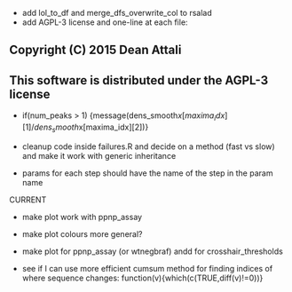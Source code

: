 - add lol_to_df and merge_dfs_overwrite_col to rsalad
- add AGPL-3 license and one-line at each file:
## Copyright (C) 2015 Dean Attali
## This software is distributed under the AGPL-3 license

- if(num_peaks > 1) {message(dens_smooth$x[maxima_idx][1]/dens_smooth$x[maxima_idx][2])}

- cleanup code inside failures.R and decide on a method (fast vs slow) and make it work with generic inheritance

- params for each step should have the name of the step in the param name


CURRENT
- make plot work with ppnp_assay
- make plot colours more general?
- make plot for ppnp_assay (or wtnegbraf) andd for crosshair_thresholds

- see if I can use more efficient cumsum method for finding indices of where sequence changes: function(v){which(c(TRUE,diff(v)!=0))}
